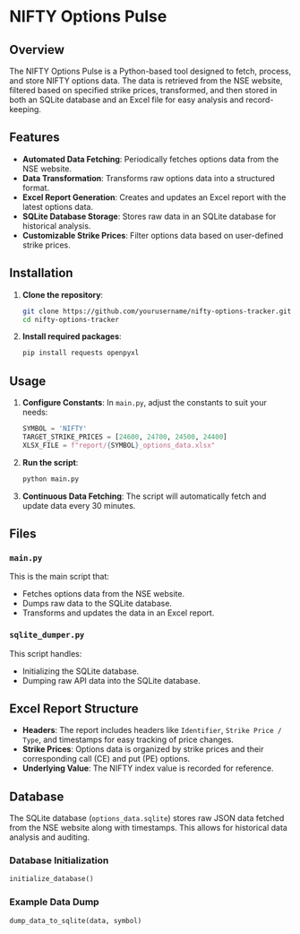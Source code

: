 # NIFTY Options Pulse

## Overview

The NIFTY Options Pulse is a Python-based tool designed to fetch, process, and store NIFTY options data. The data is retrieved from the NSE website, filtered based on specified strike prices, transformed, and then stored in both an SQLite database and an Excel file for easy analysis and record-keeping.

## Features

- **Automated Data Fetching**: Periodically fetches options data from the NSE website.
- **Data Transformation**: Transforms raw options data into a structured format.
- **Excel Report Generation**: Creates and updates an Excel report with the latest options data.
- **SQLite Database Storage**: Stores raw data in an SQLite database for historical analysis.
- **Customizable Strike Prices**: Filter options data based on user-defined strike prices.

## Installation

1. **Clone the repository**:
    ```sh
    git clone https://github.com/yourusername/nifty-options-tracker.git
    cd nifty-options-tracker
    ```

2. **Install required packages**:
    ```sh
    pip install requests openpyxl
    ```

## Usage

1. **Configure Constants**:
    In `main.py`, adjust the constants to suit your needs:
    ```python
    SYMBOL = 'NIFTY'
    TARGET_STRIKE_PRICES = [24600, 24700, 24500, 24400]
    XLSX_FILE = f"report/{SYMBOL}_options_data.xlsx"
    ```

2. **Run the script**:
    ```sh
    python main.py
    ```

3. **Continuous Data Fetching**:
    The script will automatically fetch and update data every 30 minutes.

## Files

### `main.py`

This is the main script that:
- Fetches options data from the NSE website.
- Dumps raw data to the SQLite database.
- Transforms and updates the data in an Excel report.

### `sqlite_dumper.py`

This script handles:
- Initializing the SQLite database.
- Dumping raw API data into the SQLite database.

## Excel Report Structure

- **Headers**: The report includes headers like `Identifier`, `Strike Price / Type`, and timestamps for easy tracking of price changes.
- **Strike Prices**: Options data is organized by strike prices and their corresponding call (CE) and put (PE) options.
- **Underlying Value**: The NIFTY index value is recorded for reference.

## Database

The SQLite database (`options_data.sqlite`) stores raw JSON data fetched from the NSE website along with timestamps. This allows for historical data analysis and auditing.

### Database Initialization

```python
initialize_database()
```

### Example Data Dump

```python
dump_data_to_sqlite(data, symbol)
```
